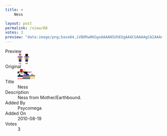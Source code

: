 ```yaml
---
title: >
    Ness

layout: post
permalink: /view/88
votes: 3
preview: "data:image/png;base64,iVBORw0KGgoAAAANSUhEUgAAACUAAAAgCAIAAAAaMSbnAAAABnRSTlMA/wD/AP5AXyvrAAABHklEQVRIie1Xy3GDMBB9m0kL9jEzoYSwqSHD0VXgQlxEqIECmNSAkhLsO/Tg9YGJLYEEqyE4Ho/faSX27ZO0qw8kcsQvvukJPqSWzwg09OfxEC/7SqPUgQP9YtmOXg5T7VsA6yRrYpT0cFagJ7ZOsmX1roAb0DtnbokUTtRnFIZZH46YUpiooEbe7CbTTxSdRNIoAlC7zfc4vXufn53SLFl5nbpzoMPq9cP+1B6+ouhOfRrJvYT2sAsOOJLu6DEVkwMcgYb+mB+Wmx+xf280pUZORb/2/UD2+4V463US86mKpaDfwP330JsBZz805WZOLA393tfT2X8ABdwk0N+PNkn/13oBM0wBAJwDuNimHhB94MAfi0UfvD8599t/hBNer4Rtrv9v/gAAAABJRU5ErkJggg=="
---
```

<dl class="side-by-side">
<dt>Preview</dt>
<dd>
    <img class="preview" src="data:image/png;base64,iVBORw0KGgoAAAANSUhEUgAAACUAAAAgCAIAAAAaMSbnAAAABnRSTlMA/wD/AP5AXyvrAAABHklEQVRIie1Xy3GDMBB9m0kL9jEzoYSwqSHD0VXgQlxEqIECmNSAkhLsO/Tg9YGJLYEEqyE4Ho/faSX27ZO0qw8kcsQvvukJPqSWzwg09OfxEC/7SqPUgQP9YtmOXg5T7VsA6yRrYpT0cFagJ7ZOsmX1roAb0DtnbokUTtRnFIZZH46YUpiooEbe7CbTTxSdRNIoAlC7zfc4vXufn53SLFl5nbpzoMPq9cP+1B6+ouhOfRrJvYT2sAsOOJLu6DEVkwMcgYb+mB+Wmx+xf280pUZORb/2/UD2+4V463US86mKpaDfwP330JsBZz805WZOLA393tfT2X8ABdwk0N+PNkn/13oBM0wBAJwDuNimHhB94MAfi0UfvD8599t/hBNer4Rtrv9v/gAAAABJRU5ErkJggg==">
</dd>
<dt>Original</dt>
<dd>
    <img class="preview" src="data:image/png;base64,iVBORw0KGgoAAAANSUhEUgAAAEAAAAAgCAYAAACinX6EAAABAElEQVR42u2WAQ7CIAxFeyfu5NU8goeQM+wAXqJqjATroBu0QmebvJhska2PDwOAqQiANW7LpQpYLxfgAlyAC3ABLuDAArgGtZnBAZYgM8lebwRGi6s2Tput3WsV8K4AEdf4WQKYtbxJRIOMVBJ7RssYLmBv/IWXwtjiPmO9/L2Akoh5zwnhhDm02L8XdvK0o5Pxv9g5/lPicj2nX3EBMcYPtrxgKQUSAhAD5qgLaEmApgCagLx5mSUlkADNJUAT0C+AeyEGruHRqAugMzIbngBPgPEECBzAdE+C2jM4vQBPgPUEYGeZTwB2l/UEhMeDKBhfrN0j9H5FOMYI2IF1AXd7CAwGQkw0NAAAAABJRU5ErkJggg==">
</dd>
<dt>Title</dt>
<dd>Ness</dd>
<dt>Description</dt>
<dd>Ness from Mother/Earthbound.</dd>
<dt>Added By</dt>
<dd>Psycomega</dd>
<dt>Added On</dt>
<dd>2010-08-19</dd>
<dt>Votes</dt>
<dd>3</dd>
</dl>
